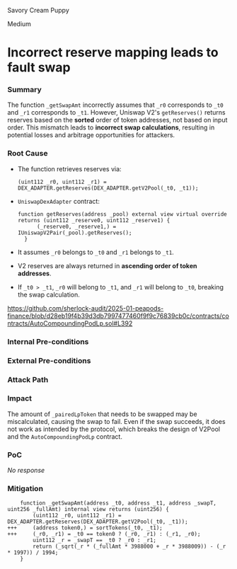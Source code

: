 Savory Cream Puppy

Medium

# Incorrect reserve mapping leads to fault swap

### Summary

The function `_getSwapAmt` incorrectly assumes that `_r0` corresponds to `_t0` and `_r1` corresponds to `_t1`. However, Uniswap V2's `getReserves()` returns reserves based on the **sorted** order of token addresses, not based on input order. This mismatch leads to **incorrect swap calculations**, resulting in potential losses and arbitrage opportunities for attackers.

### Root Cause

- The function retrieves reserves via:
  ```solidity
  (uint112 _r0, uint112 _r1) = DEX_ADAPTER.getReserves(DEX_ADAPTER.getV2Pool(_t0, _t1));
  ```
- `UniswapDexAdapter` contract:

  ```solidity
  function getReserves(address _pool) external view virtual override returns (uint112 _reserve0, uint112 _reserve1) {
        (_reserve0, _reserve1,) = IUniswapV2Pair(_pool).getReserves();
    }
  ```

- It assumes `_r0` belongs to `_t0` and `_r1` belongs to `_t1`.
- V2 reserves are always returned in **ascending order of token addresses**.
- If `_t0 > _t1`, `_r0` will belong to `_t1`, and `_r1` will belong to `_t0`, breaking the swap calculation.

https://github.com/sherlock-audit/2025-01-peapods-finance/blob/d28eb19f4b39d3db7997477460f9f9c76839cb0c/contracts/contracts/AutoCompoundingPodLp.sol#L392

### Internal Pre-conditions


### External Pre-conditions


### Attack Path


### Impact

The amount of `_pairedLpToken` that needs to be swapped may be miscalculated, causing the swap to fail.
Even if the swap succeeds, it does not work as intended by the protocol, which breaks the design of V2Pool and the `AutoCompoundingPodLp` contract.

### PoC

_No response_

### Mitigation

```solidity
    function _getSwapAmt(address _t0, address _t1, address _swapT, uint256 _fullAmt) internal view returns (uint256) {
        (uint112 _r0, uint112 _r1) = DEX_ADAPTER.getReserves(DEX_ADAPTER.getV2Pool(_t0, _t1));
+++     (address token0,) = sortTokens(_t0, _t1);
+++     (_r0, _r1) = _t0 == token0 ? (_r0, _r1) : (_r1, _r0);
        uint112 _r = _swapT == _t0 ? _r0 : _r1;
        return (_sqrt(_r * (_fullAmt * 3988000 + _r * 3988009)) - (_r * 1997)) / 1994;
    }
```